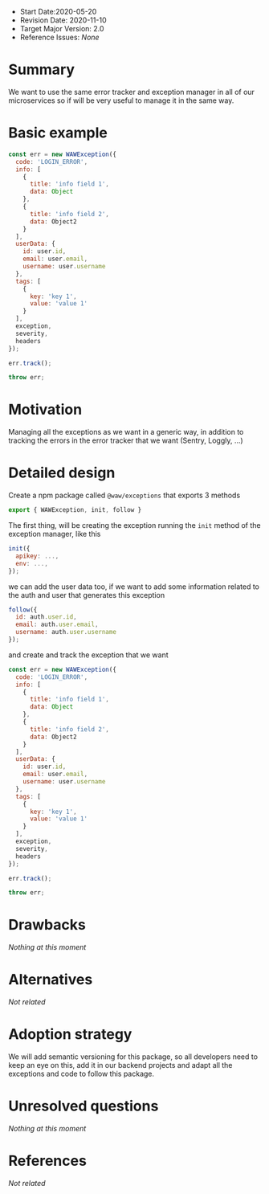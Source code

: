 - Start Date:2020-05-20
- Revision Date: 2020-11-10
- Target Major Version: 2.0
- Reference Issues: *None*

# Summary

We want to use the same error tracker and exception manager in all of our microservices so if will be very useful to manage it in the same way.

# Basic example

```js
const err = new WAWException({
  code: 'LOGIN_ERROR',
  info: [
    {
      title: 'info field 1',
      data: Object
    },
    {
      title: 'info field 2',
      data: Object2
    }
  ],
  userData: {
    id: user.id,
    email: user.email,
    username: user.username
  },
  tags: [
    {
      key: 'key 1',
      value: 'value 1'
    }
  ],
  exception,
  severity,
  headers
});

err.track();

throw err;
```

# Motivation

Managing all the exceptions as we want in a generic way, in addition to tracking the errors in the error tracker that we want (Sentry, Loggly, ...)

# Detailed design

Create a npm package called `@waw/exceptions` that exports 3 methods

```js
export { WAWException, init, follow }
```

The first thing, will be creating the exception running the `init` method of the exception manager, like this

```js
init({
  apikey: ...,
  env: ...,
});
```

we can add the user data too, if we want to add some information related to the auth and user that generates this exception

```js
follow({
  id: auth.user.id,
  email: auth.user.email,
  username: auth.user.username
});
```

and create and track the exception that we want

```js
const err = new WAWException({
  code: 'LOGIN_ERROR',
  info: [
    {
      title: 'info field 1',
      data: Object
    },
    {
      title: 'info field 2',
      data: Object2
    }
  ],
  userData: {
    id: user.id,
    email: user.email,
    username: user.username
  },
  tags: [
    {
      key: 'key 1',
      value: 'value 1'
    }
  ],
  exception,
  severity,
  headers
});

err.track();

throw err;

```

# Drawbacks

*Nothing at this moment*

# Alternatives

*Not related*

# Adoption strategy

We will add semantic versioning for this package, so all developers need to keep an eye on this, add it in our backend projects and adapt all the exceptions and code to follow this package.

# Unresolved questions

*Nothing at this moment*

# References

*Not related*